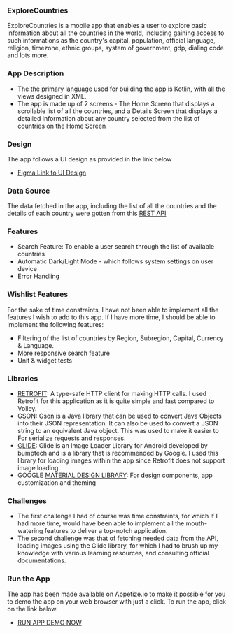 ### ExploreCountries
ExploreCountries is a mobile app that enables a user to explore basic information about all the countries in the world, including gaining access to such informations as the country's capital, population, official language, religion, timezone, ethnic groups, system of government, gdp, dialing code and lots more.
### App Description
* The the primary language used for building the app is Kotlin, with all the views designed in XML.
* The app is made up of 2 screens - The Home Screen that displays a scrollable list of all the countries, and a Details Screen that displays a detailed information about any country selected from the list of countries on the Home Screen
### Design
The app follows a UI design as provided in the link below
* <a href="https://www.figma.com/proto/v9AXj4VZNnx26fTthrPbhX/Explore?node-id=33%3A1390&scaling=scale-down&page-id=0%3A1&starting-point-node-id=33%3A1390&show-proto-sidebar=1">Figma Link to UI Design</a>
### Data Source
The data fetched in the app, including the list of all the countries and the details of each country were gotten from this <a href="https://restcountries.com/v3.1/all">REST API</a>
### Features
* Search Feature: To enable a user search through the list of available countries
* Automatic Dark/Light Mode - which follows system settings on user device
* Error Handling
### Wishlist Features
For the sake of time constraints, I have not been able to implement all the features I wish to add to this app. If I have more time, I should be able to implement the following features:
* Filtering of the list of countries by Region, Subregion, Capital, Currency & Language.
* More responsive search feature
* Unit & widget tests
### Libraries
* <a href="https://square.github.io/retrofit/">RETROFIT</a>: A type-safe HTTP client for making HTTP calls. I used Retrofit for this application as it is quite simple and fast compared to Volley.
* <a href="https://github.com/google/gson">GSON</a>: Gson is a Java library that can be used to convert Java Objects into their JSON representation. It can also be used to convert a JSON string to an equivalent Java object. This was used to make it easier to For serialize requests and responses.
* <a href="https://github.com/bumptech/glide">GLIDE</a>: Glide is an Image Loader Library for Android developed by bumptech and is a library that is recommended by Google. I used this library for loading images within the app since Retrofit does not support image loading.
* GOOGLE <a href="https://m3.material.io/">MATERIAL DESIGN LIBRARY</a>: For design components, app customization and theming
### Challenges
* The first challenge I had of course was time constraints, for which if I had more time, would have been able to implement all the mouth-watering features to deliver a top-notch application.
* The second challenge was that of fetching needed data from the API, loading images using the Glide library, for which I had to brush up my knowledge with various learning resources, and consulting official documentations.
### Run the App
The app has been made available on Appetize.io to make it possible for you to demo the app on your web browser with just a click. To run the app, click on the link below.
* <a href="https://appetize.io/app/zfufkbxe5hnkubnntou3wqysgi">RUN APP DEMO NOW</a>
